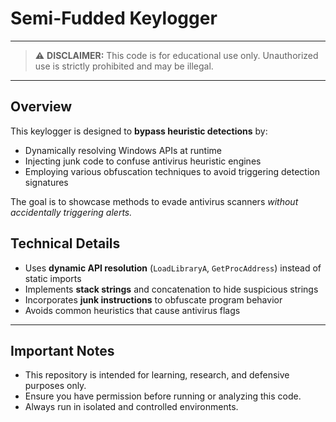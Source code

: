# Semi-Fudded Keylogger

---
> ⚠️ **DISCLAIMER:** This code is for educational use only. Unauthorized use is strictly prohibited and may be illegal.

---


## Overview

This keylogger is designed to **bypass heuristic detections** by:

- Dynamically resolving Windows APIs at runtime
- Injecting junk code to confuse antivirus heuristic engines
- Employing various obfuscation techniques to avoid triggering detection signatures

The goal is to showcase methods to evade antivirus scanners *without accidentally triggering alerts.*


## Technical Details

- Uses **dynamic API resolution** (`LoadLibraryA`, `GetProcAddress`) instead of static imports
- Implements **stack strings** and concatenation to hide suspicious strings
- Incorporates **junk instructions** to obfuscate program behavior
- Avoids common heuristics that cause antivirus flags

---

## Important Notes

- This repository is intended for learning, research, and defensive purposes only.
- Ensure you have permission before running or analyzing this code.
- Always run in isolated and controlled environments.
